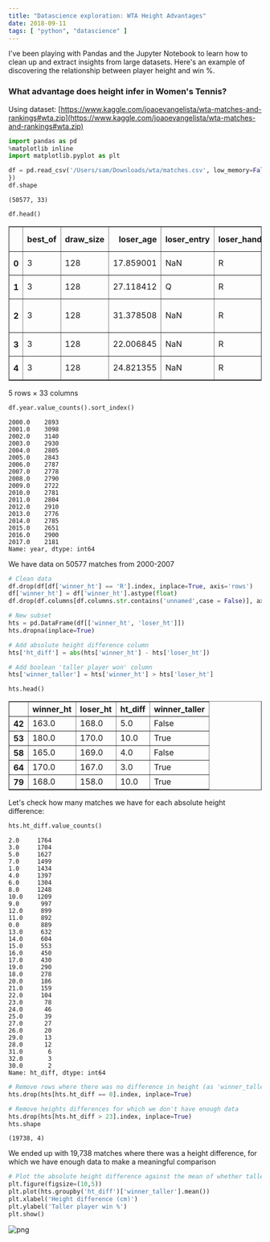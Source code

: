 ```yaml
---
title: "Datascience exploration: WTA Height Advantages"
date: 2018-09-11
tags: [ "python", "datascience" ]
---
```


I've been playing with Pandas and the Jupyter Notebook to learn how to clean up and extract insights from large datasets. Here's an example of discovering the relationship between player height and win %.


### What advantage does height infer in Women's Tennis? ###

Using dataset: [https://www.kaggle.com/joaoevangelista/wta-matches-and-rankings#wta.zip](https://www.kaggle.com/joaoevangelista/wta-matches-and-rankings#wta.zip)


```python
import pandas as pd 
%matplotlib inline
import matplotlib.pyplot as plt

df = pd.read_csv('/Users/sam/Downloads/wta/matches.csv', low_memory=False, dtype={
})
df.shape
```




    (50577, 33)




```python
df.head()
```




<div>
<style scoped>
    .dataframe tbody tr th:only-of-type {
        vertical-align: middle;
    }

    .dataframe tbody tr th {
        vertical-align: top;
    }

    .dataframe thead th {
        text-align: right;
    }
</style>
<table border="1" class="dataframe">
  <thead>
    <tr style="text-align: right;">
      <th></th>
      <th>best_of</th>
      <th>draw_size</th>
      <th>loser_age</th>
      <th>loser_entry</th>
      <th>loser_hand</th>
      <th>loser_ht</th>
      <th>loser_id</th>
      <th>loser_ioc</th>
      <th>loser_name</th>
      <th>loser_rank</th>
      <th>...</th>
      <th>winner_hand</th>
      <th>winner_ht</th>
      <th>winner_id</th>
      <th>winner_ioc</th>
      <th>winner_name</th>
      <th>winner_rank</th>
      <th>winner_rank_points</th>
      <th>winner_seed</th>
      <th>year</th>
      <th>Unnamed: 32</th>
    </tr>
  </thead>
  <tbody>
    <tr>
      <th>0</th>
      <td>3</td>
      <td>128</td>
      <td>17.859001</td>
      <td>NaN</td>
      <td>R</td>
      <td>NaN</td>
      <td>200002</td>
      <td>CRO</td>
      <td>Mirjana Lucic</td>
      <td>49.0</td>
      <td>...</td>
      <td>R</td>
      <td>170.0</td>
      <td>200001.0</td>
      <td>SUI</td>
      <td>Martina Hingis</td>
      <td>1.0</td>
      <td>6003.0</td>
      <td>1.0</td>
      <td>2000.0</td>
      <td>NaN</td>
    </tr>
    <tr>
      <th>1</th>
      <td>3</td>
      <td>128</td>
      <td>27.118412</td>
      <td>Q</td>
      <td>R</td>
      <td>NaN</td>
      <td>200004</td>
      <td>AUS</td>
      <td>Kerry Anne Guse</td>
      <td>133.0</td>
      <td>...</td>
      <td>R</td>
      <td>167.0</td>
      <td>200003.0</td>
      <td>BEL</td>
      <td>Justine Henin</td>
      <td>63.0</td>
      <td>510.0</td>
      <td>NaN</td>
      <td>2000.0</td>
      <td>NaN</td>
    </tr>
    <tr>
      <th>2</th>
      <td>3</td>
      <td>128</td>
      <td>31.378508</td>
      <td>NaN</td>
      <td>R</td>
      <td>NaN</td>
      <td>200005</td>
      <td>USA</td>
      <td>Jolene Watanabe Giltz</td>
      <td>118.0</td>
      <td>...</td>
      <td>R</td>
      <td>NaN</td>
      <td>200006.0</td>
      <td>SVK</td>
      <td>Karina Habsudova</td>
      <td>53.0</td>
      <td>574.0</td>
      <td>NaN</td>
      <td>2000.0</td>
      <td>NaN</td>
    </tr>
    <tr>
      <th>3</th>
      <td>3</td>
      <td>128</td>
      <td>22.006845</td>
      <td>NaN</td>
      <td>R</td>
      <td>NaN</td>
      <td>200007</td>
      <td>CRO</td>
      <td>Silvija Talaja</td>
      <td>23.0</td>
      <td>...</td>
      <td>R</td>
      <td>182.0</td>
      <td>200008.0</td>
      <td>AUS</td>
      <td>Alicia Molik</td>
      <td>116.0</td>
      <td>245.0</td>
      <td>NaN</td>
      <td>2000.0</td>
      <td>NaN</td>
    </tr>
    <tr>
      <th>4</th>
      <td>3</td>
      <td>128</td>
      <td>24.821355</td>
      <td>NaN</td>
      <td>R</td>
      <td>NaN</td>
      <td>200010</td>
      <td>ITA</td>
      <td>Rita Grande</td>
      <td>60.0</td>
      <td>...</td>
      <td>R</td>
      <td>165.0</td>
      <td>200009.0</td>
      <td>THA</td>
      <td>Tamarine Tanasugarn</td>
      <td>72.0</td>
      <td>439.0</td>
      <td>NaN</td>
      <td>2000.0</td>
      <td>NaN</td>
    </tr>
  </tbody>
</table>
<p>5 rows × 33 columns</p>
</div>




```python
df.year.value_counts().sort_index()
```




    2000.0    2893
    2001.0    3098
    2002.0    3140
    2003.0    2930
    2004.0    2805
    2005.0    2843
    2006.0    2787
    2007.0    2778
    2008.0    2790
    2009.0    2722
    2010.0    2781
    2011.0    2804
    2012.0    2910
    2013.0    2776
    2014.0    2785
    2015.0    2651
    2016.0    2900
    2017.0    2181
    Name: year, dtype: int64



We have data on 50577 matches from 2000-2007


```python
# Clean data
df.drop(df[df['winner_ht'] == 'R'].index, inplace=True, axis='rows')
df['winner_ht'] = df['winner_ht'].astype(float)
df.drop(df.columns[df.columns.str.contains('unnamed',case = False)], axis=1, inplace=True)
```


```python
# New subset
hts = pd.DataFrame(df[['winner_ht', 'loser_ht']])
hts.dropna(inplace=True)

# Add absolute height difference column
hts['ht_diff'] = abs(hts['winner_ht'] - hts['loser_ht'])

# Add boolean 'taller player won' column
hts['winner_taller'] = hts['winner_ht'] > hts['loser_ht']

hts.head()
```




<div>
<style scoped>
    .dataframe tbody tr th:only-of-type {
        vertical-align: middle;
    }

    .dataframe tbody tr th {
        vertical-align: top;
    }

    .dataframe thead th {
        text-align: right;
    }
</style>
<table border="1" class="dataframe">
  <thead>
    <tr style="text-align: right;">
      <th></th>
      <th>winner_ht</th>
      <th>loser_ht</th>
      <th>ht_diff</th>
      <th>winner_taller</th>
    </tr>
  </thead>
  <tbody>
    <tr>
      <th>42</th>
      <td>163.0</td>
      <td>168.0</td>
      <td>5.0</td>
      <td>False</td>
    </tr>
    <tr>
      <th>53</th>
      <td>180.0</td>
      <td>170.0</td>
      <td>10.0</td>
      <td>True</td>
    </tr>
    <tr>
      <th>58</th>
      <td>165.0</td>
      <td>169.0</td>
      <td>4.0</td>
      <td>False</td>
    </tr>
    <tr>
      <th>64</th>
      <td>170.0</td>
      <td>167.0</td>
      <td>3.0</td>
      <td>True</td>
    </tr>
    <tr>
      <th>79</th>
      <td>168.0</td>
      <td>158.0</td>
      <td>10.0</td>
      <td>True</td>
    </tr>
  </tbody>
</table>
</div>



Let's check how many matches we have for each absolute height difference:


```python
hts.ht_diff.value_counts()
```




    2.0     1764
    3.0     1704
    5.0     1627
    7.0     1499
    1.0     1434
    4.0     1397
    6.0     1304
    8.0     1248
    10.0    1209
    9.0      997
    12.0     899
    11.0     892
    0.0      889
    13.0     632
    14.0     604
    15.0     553
    16.0     450
    17.0     430
    19.0     290
    18.0     278
    20.0     186
    21.0     159
    22.0     104
    23.0      78
    24.0      46
    25.0      39
    27.0      27
    26.0      20
    29.0      13
    28.0      12
    31.0       6
    32.0       3
    30.0       2
    Name: ht_diff, dtype: int64




```python
# Remove rows where there was no difference in height (as 'winner_taller' always false)
hts.drop(hts[hts.ht_diff == 0].index, inplace=True)

# Remove heights differences for which we don't have enough data
hts.drop(hts[hts.ht_diff > 23].index, inplace=True)
hts.shape
```




    (19738, 4)



We ended up with 19,738 matches where there was a height difference, for which we have enough data to make a meaningful comparison


```python
# Plot the absolute height difference against the mean of whether taller player won (0.0 -> 1.0)
plt.figure(figsize=(10,5))
plt.plot(hts.groupby('ht_diff')['winner_taller'].mean())
plt.xlabel('Height difference (cm)')
plt.ylabel('Taller player win %')
plt.show()
```


![png](output_11_0.png)



```python

```

